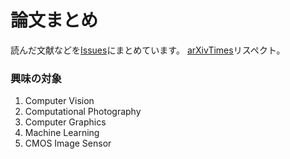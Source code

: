 # 論文まとめ
読んだ文献などを[Issues](https://github.com/tkuri/papers/issues)にまとめています。
[arXivTimes](https://github.com/arXivTimes/arXivTimes)リスペクト。

### 興味の対象
1. Computer Vision
2. Computational Photography
3. Computer Graphics
4. Machine Learning
5. CMOS Image Sensor 
